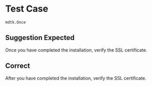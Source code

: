 # Test Case

    mdtk.Once

## Suggestion Expected

Once you have completed the installation, verify the SSL certificate.

## Correct

After you have completed the installation, verify the SSL certificate.

